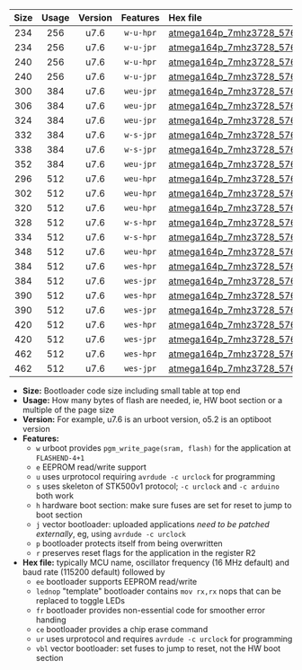 |Size|Usage|Version|Features|Hex file|
|:-:|:-:|:-:|:-:|:--|
|234|256|u7.6|`w-u-hpr`|[atmega164p_7mhz3728_57600bps_ur.hex](https://raw.githubusercontent.com/stefanrueger/urboot/main/bootloaders/atmega164p/fcpu_7mhz3728/57600_bps/atmega164p_7mhz3728_57600bps_ur.hex)|
|234|256|u7.6|`w-u-jpr`|[atmega164p_7mhz3728_57600bps_ur_vbl.hex](https://raw.githubusercontent.com/stefanrueger/urboot/main/bootloaders/atmega164p/fcpu_7mhz3728/57600_bps/atmega164p_7mhz3728_57600bps_ur_vbl.hex)|
|240|256|u7.6|`w-u-hpr`|[atmega164p_7mhz3728_57600bps_lednop_ur.hex](https://raw.githubusercontent.com/stefanrueger/urboot/main/bootloaders/atmega164p/fcpu_7mhz3728/57600_bps/atmega164p_7mhz3728_57600bps_lednop_ur.hex)|
|240|256|u7.6|`w-u-jpr`|[atmega164p_7mhz3728_57600bps_lednop_ur_vbl.hex](https://raw.githubusercontent.com/stefanrueger/urboot/main/bootloaders/atmega164p/fcpu_7mhz3728/57600_bps/atmega164p_7mhz3728_57600bps_lednop_ur_vbl.hex)|
|300|384|u7.6|`weu-jpr`|[atmega164p_7mhz3728_57600bps_ee_ur_vbl.hex](https://raw.githubusercontent.com/stefanrueger/urboot/main/bootloaders/atmega164p/fcpu_7mhz3728/57600_bps/atmega164p_7mhz3728_57600bps_ee_ur_vbl.hex)|
|306|384|u7.6|`weu-jpr`|[atmega164p_7mhz3728_57600bps_ee_lednop_ur_vbl.hex](https://raw.githubusercontent.com/stefanrueger/urboot/main/bootloaders/atmega164p/fcpu_7mhz3728/57600_bps/atmega164p_7mhz3728_57600bps_ee_lednop_ur_vbl.hex)|
|324|384|u7.6|`weu-jpr`|[atmega164p_7mhz3728_57600bps_ee_lednop_fr_ur_vbl.hex](https://raw.githubusercontent.com/stefanrueger/urboot/main/bootloaders/atmega164p/fcpu_7mhz3728/57600_bps/atmega164p_7mhz3728_57600bps_ee_lednop_fr_ur_vbl.hex)|
|332|384|u7.6|`w-s-jpr`|[atmega164p_7mhz3728_57600bps_vbl.hex](https://raw.githubusercontent.com/stefanrueger/urboot/main/bootloaders/atmega164p/fcpu_7mhz3728/57600_bps/atmega164p_7mhz3728_57600bps_vbl.hex)|
|338|384|u7.6|`w-s-jpr`|[atmega164p_7mhz3728_57600bps_lednop_vbl.hex](https://raw.githubusercontent.com/stefanrueger/urboot/main/bootloaders/atmega164p/fcpu_7mhz3728/57600_bps/atmega164p_7mhz3728_57600bps_lednop_vbl.hex)|
|352|384|u7.6|`weu-jpr`|[atmega164p_7mhz3728_57600bps_ee_lednop_fr_ce_ur_vbl.hex](https://raw.githubusercontent.com/stefanrueger/urboot/main/bootloaders/atmega164p/fcpu_7mhz3728/57600_bps/atmega164p_7mhz3728_57600bps_ee_lednop_fr_ce_ur_vbl.hex)|
|296|512|u7.6|`weu-hpr`|[atmega164p_7mhz3728_57600bps_ee_ur.hex](https://raw.githubusercontent.com/stefanrueger/urboot/main/bootloaders/atmega164p/fcpu_7mhz3728/57600_bps/atmega164p_7mhz3728_57600bps_ee_ur.hex)|
|302|512|u7.6|`weu-hpr`|[atmega164p_7mhz3728_57600bps_ee_lednop_ur.hex](https://raw.githubusercontent.com/stefanrueger/urboot/main/bootloaders/atmega164p/fcpu_7mhz3728/57600_bps/atmega164p_7mhz3728_57600bps_ee_lednop_ur.hex)|
|320|512|u7.6|`weu-hpr`|[atmega164p_7mhz3728_57600bps_ee_lednop_fr_ur.hex](https://raw.githubusercontent.com/stefanrueger/urboot/main/bootloaders/atmega164p/fcpu_7mhz3728/57600_bps/atmega164p_7mhz3728_57600bps_ee_lednop_fr_ur.hex)|
|328|512|u7.6|`w-s-hpr`|[atmega164p_7mhz3728_57600bps.hex](https://raw.githubusercontent.com/stefanrueger/urboot/main/bootloaders/atmega164p/fcpu_7mhz3728/57600_bps/atmega164p_7mhz3728_57600bps.hex)|
|334|512|u7.6|`w-s-hpr`|[atmega164p_7mhz3728_57600bps_lednop.hex](https://raw.githubusercontent.com/stefanrueger/urboot/main/bootloaders/atmega164p/fcpu_7mhz3728/57600_bps/atmega164p_7mhz3728_57600bps_lednop.hex)|
|348|512|u7.6|`weu-hpr`|[atmega164p_7mhz3728_57600bps_ee_lednop_fr_ce_ur.hex](https://raw.githubusercontent.com/stefanrueger/urboot/main/bootloaders/atmega164p/fcpu_7mhz3728/57600_bps/atmega164p_7mhz3728_57600bps_ee_lednop_fr_ce_ur.hex)|
|384|512|u7.6|`wes-hpr`|[atmega164p_7mhz3728_57600bps_ee.hex](https://raw.githubusercontent.com/stefanrueger/urboot/main/bootloaders/atmega164p/fcpu_7mhz3728/57600_bps/atmega164p_7mhz3728_57600bps_ee.hex)|
|384|512|u7.6|`wes-jpr`|[atmega164p_7mhz3728_57600bps_ee_vbl.hex](https://raw.githubusercontent.com/stefanrueger/urboot/main/bootloaders/atmega164p/fcpu_7mhz3728/57600_bps/atmega164p_7mhz3728_57600bps_ee_vbl.hex)|
|390|512|u7.6|`wes-hpr`|[atmega164p_7mhz3728_57600bps_ee_lednop.hex](https://raw.githubusercontent.com/stefanrueger/urboot/main/bootloaders/atmega164p/fcpu_7mhz3728/57600_bps/atmega164p_7mhz3728_57600bps_ee_lednop.hex)|
|390|512|u7.6|`wes-jpr`|[atmega164p_7mhz3728_57600bps_ee_lednop_vbl.hex](https://raw.githubusercontent.com/stefanrueger/urboot/main/bootloaders/atmega164p/fcpu_7mhz3728/57600_bps/atmega164p_7mhz3728_57600bps_ee_lednop_vbl.hex)|
|420|512|u7.6|`wes-hpr`|[atmega164p_7mhz3728_57600bps_ee_lednop_fr.hex](https://raw.githubusercontent.com/stefanrueger/urboot/main/bootloaders/atmega164p/fcpu_7mhz3728/57600_bps/atmega164p_7mhz3728_57600bps_ee_lednop_fr.hex)|
|420|512|u7.6|`wes-jpr`|[atmega164p_7mhz3728_57600bps_ee_lednop_fr_vbl.hex](https://raw.githubusercontent.com/stefanrueger/urboot/main/bootloaders/atmega164p/fcpu_7mhz3728/57600_bps/atmega164p_7mhz3728_57600bps_ee_lednop_fr_vbl.hex)|
|462|512|u7.6|`wes-hpr`|[atmega164p_7mhz3728_57600bps_ee_lednop_fr_ce.hex](https://raw.githubusercontent.com/stefanrueger/urboot/main/bootloaders/atmega164p/fcpu_7mhz3728/57600_bps/atmega164p_7mhz3728_57600bps_ee_lednop_fr_ce.hex)|
|462|512|u7.6|`wes-jpr`|[atmega164p_7mhz3728_57600bps_ee_lednop_fr_ce_vbl.hex](https://raw.githubusercontent.com/stefanrueger/urboot/main/bootloaders/atmega164p/fcpu_7mhz3728/57600_bps/atmega164p_7mhz3728_57600bps_ee_lednop_fr_ce_vbl.hex)|

- **Size:** Bootloader code size including small table at top end
- **Usage:** How many bytes of flash are needed, ie, HW boot section or a multiple of the page size
- **Version:** For example, u7.6 is an urboot version, o5.2 is an optiboot version
- **Features:**
  + `w` urboot provides `pgm_write_page(sram, flash)` for the application at `FLASHEND-4+1`
  + `e` EEPROM read/write support
  + `u` uses urprotocol requiring `avrdude -c urclock` for programming
  + `s` uses skeleton of STK500v1 protocol; `-c urclock` and `-c arduino` both work
  + `h` hardware boot section: make sure fuses are set for reset to jump to boot section
  + `j` vector bootloader: uploaded applications *need to be patched externally*, eg, using `avrdude -c urclock`
  + `p` bootloader protects itself from being overwritten
  + `r` preserves reset flags for the application in the register R2
- **Hex file:** typically MCU name, oscillator frequency (16 MHz default) and baud rate (115200 default) followed by
  + `ee` bootloader supports EEPROM read/write
  + `lednop` "template" bootloader contains `mov rx,rx` nops that can be replaced to toggle LEDs
  + `fr` bootloader provides non-essential code for smoother error handing
  + `ce` bootloader provides a chip erase command
  + `ur` uses urprotocol and requires `avrdude -c urclock` for programming
  + `vbl` vector bootloader: set fuses to jump to reset, not the HW boot section
